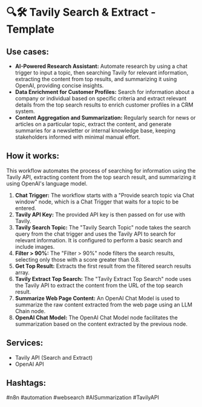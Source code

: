 # 🔍🛠️ Tavily Search & Extract - Template

## Use cases:

- **AI-Powered Research Assistant:** Automate research by using a chat trigger to input a topic, then searching Tavily for relevant information, extracting the content from top results, and summarizing it using OpenAI, providing concise insights.
- **Data Enrichment for Customer Profiles:** Search for information about a company or individual based on specific criteria and extract relevant details from the top search results to enrich customer profiles in a CRM system.
- **Content Aggregation and Summarization:** Regularly search for news or articles on a particular topic, extract the content, and generate summaries for a newsletter or internal knowledge base, keeping stakeholders informed with minimal manual effort.

## How it works:

This workflow automates the process of searching for information using the Tavily API, extracting content from the top search result, and summarizing it using OpenAI's language model.

1.  **Chat Trigger:** The workflow starts with a "Provide search topic via Chat window" node, which is a Chat Trigger that waits for a topic to be entered.
2.  **Tavily API Key:** The provided API key is then passed on for use with Tavily.
3.  **Tavily Search Topic:** The "Tavily Search Topic" node takes the search query from the chat trigger and uses the Tavily API to search for relevant information.  It is configured to perform a basic search and include images.
4.  **Filter > 90%:** The "Filter > 90%" node filters the search results, selecting only those with a score greater than 0.8.
5.  **Get Top Result:** Extracts the first result from the filtered search results array.
6.  **Tavily Extract Top Search:** The "Tavily Extract Top Search" node uses the Tavily API to extract the content from the URL of the top search result.
7.  **Summarize Web Page Content:** An OpenAI Chat Model is used to summarize the raw content extracted from the web page using an LLM Chain node.
8.  **OpenAI Chat Model:** The OpenAI Chat Model node facilitates the summarization based on the content extracted by the previous node.

## Services:

-   Tavily API (Search and Extract)
-   OpenAI API

## Hashtags:

#n8n #automation #websearch #AISummarization #TavilyAPI

